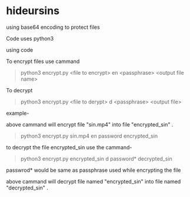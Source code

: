 # hideursins
using base64 encoding to protect files

Code uses python3

using code

To encrypt files use cammand

> python3 encrypt.py \<file to encrypt\> en \<passphrase> \<output file name>

To decrypt

> python3 encrypt.py \<file to derypt\> d \<passphrase\> \<output file\>

example-

above cammand will encrypt file "sin.mp4"  into file "encrypted_sin" .


> python3 encrypt.py sin.mp4 en password encrypted_sin


to decrypt the file encrypted_sin  use the cammand-

> python3 encrypt.py encrypted_sin d password* decrypted_sin

passwrod* would be same as  passphrase used while encrypting the file

above cammand will decrypt file named "encrypted_sin"  into file named "decrypted_sin" .
